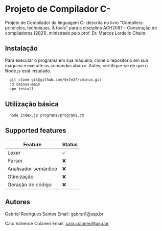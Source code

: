 # Projeto de Compilador C-

Projeto de Compilador da linguagem C- descrita no livro "Compilers: principles, techniques, & tools" para a disciplina ACH2087 - Construção de compiladores (2021), ministrado pelo prof. Dr. Marcos Lordello Chaim.

## Instalação

Para executar o programa em sua máquina, clone o repositório em sua máquina e execute os comandos abaixo. Antes, certifique-se de que o Node.js está instalado.

```bash
  git clone git@github.com/0xfe2f/cminus.git
  cd cminus-main
  npm install
```

## Utilização básica

```bash
  node index.js programs/program1.cm
```

## Supported features

| Feature              | Status |
| -------------------- | ------ |
| Lexer                | ✅     |
| Parser               | ❌     |
| Analisador semântico | ❌     |
| Otimização           | ❌     |
| Geração de código    | ❌     |

## Autores

Gabriel Rodrigues Santos
Email: <gabrsn1@usp.br>

Caio Valverde Colaneri
Email: <caio.colaneri@usp.br>
